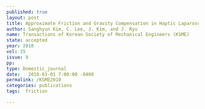 ```yaml
---
published: true
layout: post
title: Approximate Friction and Gravity Compensation in Haptic Laparoscopic Surgery Simulator
author: Sanghyun Kim, C. Lee, J. Kim, and J. Ryu
name: Transactions of Korean Society of Mechanical Engineers (KSME)
state: accepted
year: 2010
vol: 35
issue: 8
pp: 
type: Domestic_journal
date:   2010-01-01 7:00:00 -0400
permalink: /KSME2010
categories: publications
tags:  friction

---
```



